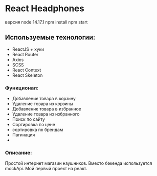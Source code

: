 # React Headphones

версия node 14.17.1
npm install
npm start

## Используемые технологии:

- ReactJS + хуки
- React Router
- Axios
- SCSS
- React Context
- React Skeleton

### Функционал:

- Добавление товара в корзину
- Удаление товара из корзины
- Добавление товара в избранное
- Удаление товара из избранного
- Поиск по сайту
- Сортировка по цене
- сортировка по брендам
- Пагинация
- 
### Описание:

Простой интернет магазин наушников. Вместо бэкенда используется mockApi. Мой первый проект на реакт.